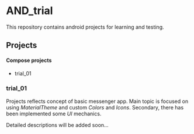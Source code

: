 # AND_trial
This repository contains android projects for learning and testing.

## Projects

#### Compose projects
- trial_01


### trial_01
Projects reflects concept of basic messenger app.
Main topic is focused on using *MaterialTheme* and custom *Colors* and *Icons*.
Secondary, there has been implemented some *UI* mechanics.

Detailed descriptions will be added soon...

